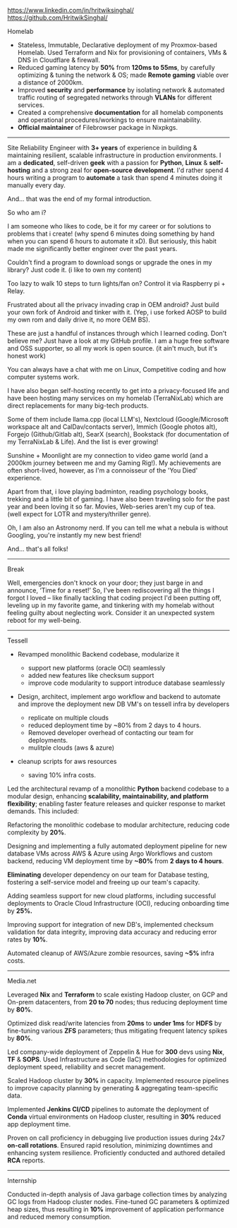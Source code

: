 https://www.linkedin.com/in/hritwiksinghal/
https://github.com/HritwikSinghal/



Homelab

- Stateless, Immutable, Declarative deployment of my Proxmox-based Homelab. Used Terraform and Nix for provisioning of containers, VMs & DNS in Cloudflare & firewall.
- Reduced gaming latency by **50%** from **120ms to 55ms**, by carefully optimizing & tuning the network & OS; made **Remote gaming** viable over a distance of 2000km.
- Improved **security** and **performance** by isolating network & automated traffic routing  of segregated networks through **VLANs** for different services.
- Created a comprehensive **documentation** for all homelab components and operational procedures/workings to ensure maintainability.
- **Official maintainer** of Filebrowser package in Nixpkgs.


---

Site Reliability Engineer with **3+ years** of experience in building & maintaining resilient, scalable infrastructure in production environments. I am a **dedicated**, self-driven **geek** with a passion for **Python**, **Linux** & **self-hosting** and a strong zeal for **open-source development**. I'd rather spend 4 hours writing a program to **automate** a task than spend 4 minutes doing it manually every day.


And... that was the end of my formal introduction. 

So who am i? 

I am someone who likes to code, be it for my career or for solutions to problems that i create! (why spend 6 minutes doing something by hand when you can spend 6 hours to automate it xD). But seriously, this habit made me significantly better engineer over the past years.

Couldn't find a program to download songs or upgrade the ones in my library? Just code it. (i like to own my content)

Too lazy to walk 10 steps to turn lights/fan on? Control it via Raspberry pi + Relay.

Frustrated about all the privacy invading crap in OEM android? Just build your own fork of Android and tinker with it. (Yep, i use forked AOSP to build my own rom and daily drive it, no more OEM BS).

These are just a handful of instances through which I learned coding. Don't believe me? Just have a look at my GitHub profile. I am a huge free software and OSS supporter, so all my work is open source. (it ain't much, but it's honest work)

You can always have a chat with me on Linux, Competitive coding and how computer systems work.

I have also began self-hosting recently to get into a privacy-focused life and have been hosting many services on my homelab (TerraNixLab) which are direct replacements for many big-tech products.

Some of them include llama.cpp (local LLM's), Nextcloud (Google/Microsoft workspace alt and CalDav/contacts server), Immich (Google photos alt), Forgejo (Github/Gitlab alt), SearX (search), Bookstack (for documentation of my TerraNixLab & Life). And the list is ever growing!

Sunshine + Moonlight are my connection to video game world (and a 2000km journey between me and my Gaming Rig!). My achievements are often short-lived, however, as I'm a connoisseur of the 'You Died' experience.

Apart from that, i love playing badminton, reading psychology books, trekking and a little bit of gaming. I have also been traveling solo for the past year and been loving it so far. Movies, Web-series aren't my cup of tea. (well expect for LOTR and mystery/thriller genre).

Oh, I am also an Astronomy nerd. If you can tell me what a nebula is without Googling, you're instantly my new best friend!

And... that's all folks!

---

Break

Well, emergencies don't knock on your door; they just barge in and announce, ‘Time for a reset!’ So, I've been rediscovering all the things I forgot I loved – like finally tackling that coding project I'd been putting off, leveling up in my favorite game, and tinkering with my homelab without feeling guilty about neglecting work. Consider it an unexpected system reboot for my well-being.

---

Tessell

- Revamped monolithic Backend codebase, modularize it 
  - support new platforms (oracle OCI) seamlessly
  - added new features like checksum support
  - improve code modularity to support introduce database seamlessly

- Design, architect, implement argo workflow and backend to automate and improve the deployment new DB VM's on tessell infra by developers
  - replicate on multiple clouds
  - reduced deployment time by ~80% from 2 days to 4 hours.
  - Removed developer overhead of contacting our team for deployments.
  - mulitple clouds (aws & azure)

- cleanup scripts for aws resources 
  - saving 10% infra costs.


Led the architectural revamp of a monolithic **Python** backend codebase to a modular design, enhancing **scalability, maintainability, and platform flexibility**; enabling faster feature releases and quicker response to market demands. This included:

Refactoring the monolithic codebase to modular architecture, reducing code complexity by **20%**.

Designing and implementing a fully automated deployment pipeline for new database VMs across AWS & Azure using Argo Workflows and custom backend, reducing VM deployment time by **~80%** from **2 days to 4 hours**.

**Eliminating** developer dependency on our team for Database testing, fostering a self-service model and freeing up our team's capacity.

Adding seamless support for new cloud platforms, including successful deployments to Oracle Cloud Infrastructure (OCI), reducing onboarding time by **25%.**

Improving support for integration of new DB's, implemented checksum validation for data integrity, improving data accuracy and reducing error rates by **10%**.

Automated cleanup of AWS/Azure zombie resources, saving **~5%** infra costs.



---

Media.net


Leveraged **Nix** and **Terraform** to scale existing Hadoop cluster, on GCP and On-prem datacenters, from **20 to 70** nodes; thus reducing deployment time by **80%**.

Optimized disk read/write latencies from **20ms** to **under 1ms** for **HDFS** by fine-tuning various **ZFS** parameters; thus mitigating frequent latency spikes by **80%**.

Led company-wide deployment of Zeppelin & Hue for **300** devs using **Nix**, **TF** & **SOPS**. Used Infrastructure as Code (IaC) methodologies for optimized deployment speed, reliability and secret management.

Scaled Hadoop cluster by **30%** in capacity. Implemented resource pipelines to improve capacity planning by generating & aggregating team-specific data.

Implemented **Jenkins CI/CD** pipelines to automate the deployment of **Conda** virtual environments on Hadoop cluster, resulting in **30%** reduced app deployment time.

Proven on call proficiency in debugging live production issues during 24x7 **on-call rotations**. Ensured rapid resolution, minimizing downtimes and enhancing system resilience. Proficiently conducted and authored detailed **RCA** reports.


---

Internship

Conducted in-depth analysis of Java garbage collection times by analyzing GC logs from Hadoop cluster nodes. Fine-tuned GC parameters & optimized heap sizes, thus resulting in **10%** improvement of application performance and reduced memory consumption.
